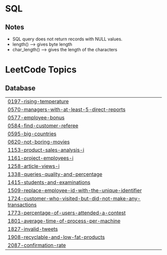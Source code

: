 # SQL
## Notes
- SQL query does not return records with NULL values.
- length() --> gives byte length 
- char_length() --> gives the length of the characters
<!---LeetCode Topics Start-->
# LeetCode Topics
## Database
|  |
| ------- |
| [0197-rising-temperature](https://github.com/anushkaa-ambuj/SQL/tree/master/0197-rising-temperature) |
| [0570-managers-with-at-least-5-direct-reports](https://github.com/anushkaa-ambuj/SQL/tree/master/0570-managers-with-at-least-5-direct-reports) |
| [0577-employee-bonus](https://github.com/anushkaa-ambuj/SQL/tree/master/0577-employee-bonus) |
| [0584-find-customer-referee](https://github.com/anushkaa-ambuj/SQL/tree/master/0584-find-customer-referee) |
| [0595-big-countries](https://github.com/anushkaa-ambuj/SQL/tree/master/0595-big-countries) |
| [0620-not-boring-movies](https://github.com/anushkaa-ambuj/SQL/tree/master/0620-not-boring-movies) |
| [1153-product-sales-analysis-i](https://github.com/anushkaa-ambuj/SQL/tree/master/1153-product-sales-analysis-i) |
| [1161-project-employees-i](https://github.com/anushkaa-ambuj/SQL/tree/master/1161-project-employees-i) |
| [1258-article-views-i](https://github.com/anushkaa-ambuj/SQL/tree/master/1258-article-views-i) |
| [1338-queries-quality-and-percentage](https://github.com/anushkaa-ambuj/SQL/tree/master/1338-queries-quality-and-percentage) |
| [1415-students-and-examinations](https://github.com/anushkaa-ambuj/SQL/tree/master/1415-students-and-examinations) |
| [1509-replace-employee-id-with-the-unique-identifier](https://github.com/anushkaa-ambuj/SQL/tree/master/1509-replace-employee-id-with-the-unique-identifier) |
| [1724-customer-who-visited-but-did-not-make-any-transactions](https://github.com/anushkaa-ambuj/SQL/tree/master/1724-customer-who-visited-but-did-not-make-any-transactions) |
| [1773-percentage-of-users-attended-a-contest](https://github.com/anushkaa-ambuj/SQL/tree/master/1773-percentage-of-users-attended-a-contest) |
| [1801-average-time-of-process-per-machine](https://github.com/anushkaa-ambuj/SQL/tree/master/1801-average-time-of-process-per-machine) |
| [1827-invalid-tweets](https://github.com/anushkaa-ambuj/SQL/tree/master/1827-invalid-tweets) |
| [1908-recyclable-and-low-fat-products](https://github.com/anushkaa-ambuj/SQL/tree/master/1908-recyclable-and-low-fat-products) |
| [2087-confirmation-rate](https://github.com/anushkaa-ambuj/SQL/tree/master/2087-confirmation-rate) |
<!---LeetCode Topics End-->
